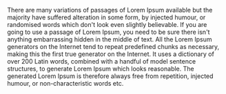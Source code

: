 There are many variations of passages of Lorem Ipsum
available but the majority have suffered alteration in some 
form, by injected humour, or randomised words which don't look 
even slightly believable. If you are going to use a passage of 
Lorem Ipsum, you need to be sure there isn't anything 
embarrassing hidden in the middle of text. All the Lorem Ipsum 
generators on the Internet tend to repeat predefined chunks as 
necessary, making this the first true generator on the Internet. 
It uses a dictionary of over 200 Latin words, combined with a 
handful of model sentence structures, to generate Lorem Ipsum 
which looks reasonable. The generated Lorem Ipsum is therefore 
always free from repetition, injected humour, or 
non-characteristic words etc.